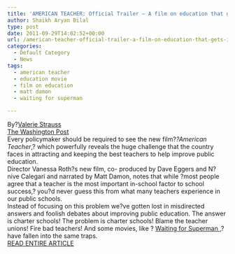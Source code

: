 ```yaml
---
title: 'AMERICAN TEACHER: Official Trailer – A film on education that gets it right'
author: Shaikh Aryan Bilal
type: post
date: 2011-09-29T14:02:52+00:00
url: /american-teacher-official-trailer-a-film-on-education-that-gets-it-right/
categories:
  - Default Category
  - News
tags:
  - american teacher
  - education movie
  - film on education
  - matt damon
  - waiting for superman

---
```

By?<a rel="author" href="http://www.washingtonpost.com/valerie-strauss/2011/03/07/ABZrToO_page.html">Valerie Strauss</a>  
<a title="American Teacher - Official Trailer" href="http://www.washingtonpost.com/blogs/answer-sheet/post/a-film-on-education-that-gets-it-right/2011/09/27/gIQA1JyH3K_blog.html" target="_blank" rel="noopener">The Washington Post</a>  
Every policymaker should be required to see the new film?_?American Teacher_,? which powerfully reveals the huge challenge that the country faces in attracting and keeping the best teachers to help improve public education.  
Director Vanessa Roth?s new film, co- produced by Dave Eggers and N?nive Calegari and narrated by Matt Damon, notes that while ?most people agree that a teacher is the most important in-school factor to school success,? you?d never guess this from what many teachers experience in our public schools.  
Instead of focusing on this problem we?ve gotten lost in misdirected answers and foolish debates about improving public education. The answer is charter schools! The problem is charter schools! Blame the teacher unions! Fire bad teachers! And some movies, like ? <a href="http://voices.washingtonpost.com/answer-sheet/guest-bloggers/what-superman-got-wrong-point.html" target="_blank" rel="noopener">Waiting for Superman </a>,? have fallen into the same traps.  
<a title="American Teacher: Official Trailer - A film on education that gets it right" href="http://www.washingtonpost.com/blogs/answer-sheet/post/a-film-on-education-that-gets-it-right/2011/09/27/gIQA1JyH3K_blog.html" target="_blank" rel="noopener">READ ENTIRE ARTICLE</a>